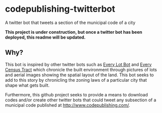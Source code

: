 # codepublishing-twitterbot
A twitter bot that tweets a section of the municipal code of a city

**This project is under construction, but once a twitter bot has been deployed, this readme will be updated.**

## Why?

This bot is inspired by other twitter bots such as [Every Lot Bot](https://twitter.com/everylotsf) and [Every Census Tract](https://twitter.com/everytract) which chronicle the built environment through pictures of lots and aerial images showing the spatial layout of the land.  This bot seeks to add to this story by chronicling the zoning laws of a particular city that shape what gets built.  

Furthermore, this github project seeks to provide a means to download codes and/or create other twitter bots that could tweet any subsection of a municipal code published at http://www.codepublishing.com/.
